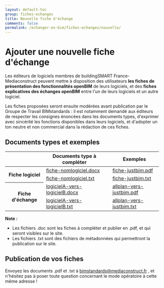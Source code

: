 ```yaml
---
layout: default-toc
group: fiches-echanges
title: Nouvelle fiche d'échange
comments: false
permalink: /echanger-en-bim/fiches-echanges/nouvelle/
---
```


# Ajouter une nouvelle fiche d'échange

Les éditeurs de logiciels membres de buildingSMART France-Mediaconstruct peuvent mettre à disposition des utilisateurs **les fiches de présentation des fonctionnalités openBIM** de leurs logiciels, et des **fiches explicatives des échanges openBIM** entre l'un de leurs logiciels et un autre logiciel.

Les fiches proposées seront ensuite modérées avant publication par le Groupe de Travail BIMstandards : il est notamment demandé aux éditeurs de respecter les consignes énoncées dans les documents types, d'exprimer avec sincérité les fonctions disponibles dans leurs logiciels, et d'adopter un ton neutre et non commercial dans la rédaction de ces fiches.

## Documents types et exemples

<table class="table">
  <thead>
    <tr>
      <th scope="col"></th>
      <th scope="col">Documents type à compléter</th>
      <th scope="col"></th>
      <th scope="col">Exemples</th>
    </tr>
  </thead>
  <tbody>
    <tr>
      <th rowspan="2">Fiche logiciel</th>
      <td scope="row"><a href="{{ site.url }}/download/fiche-nomlogiciel.docx" download="fiche-nomlogiciel.docx"><i class="fa fa-file-word-o" aria-hidden="true"></i> fiche-nomlogiciel.docx</a></td>
      <td><i class="fa fa-arrow-right" aria-hidden="true"></i></td>
      <td><a href="{{ site.url }}/download/fiche-justbim.pdf" download="fiche-justbim.pdf"><i class="fa fa-file-pdf-o" aria-hidden="true"></i> fiche-justbim.pdf</a></td>
    </tr>
    <tr>
      <td scope="row"><a href="{{ site.url }}/download/fiche-nomlogiciel.txt" download="fiche-nomlogiciel.txt"><i class="fa fa-file-text-o" aria-hidden="true"></i> fiche-nomlogiciel.txt</a></td>
      <td><i class="fa fa-arrow-right" aria-hidden="true"></i></td>
      <td><a href="{{ site.url }}/download/fiche-justbim.txt" download="fiche-justbim.txt"><i class="fa fa-file-text-o" aria-hidden="true"></i> fiche-justbim.txt</a></td>
    </tr>
    <tr>
      <th rowspan="2">Fiche d'échange</th>
      <td scope="row"><a href="{{ site.url }}/download/logicielA-vers-logicielB.docx" download="logicielA-vers-logicielB.docx"><i class="fa fa-file-word-o" aria-hidden="true"></i> logicielA-vers-logicielB.docx</a></td>
      <td><i class="fa fa-arrow-right" aria-hidden="true"></i></td>
      <td><a href="{{ site.url }}/download/allplan-vers-justbim.pdf" download="allplan-vers-justbim.pdf"><i class="fa fa-file-pdf-o" aria-hidden="true"></i> allplan-vers-justbim.pdf</a></td>
    </tr>
    <tr>
      <td scope="row"><a href="{{ site.url }}/download/logicielA-vers-logicielB.txt" download="logicielA-vers-logicielB.txt"><i class="fa fa-file-text-o" aria-hidden="true"></i> logicielA-vers-logicielB.txt</a></td>
      <td><i class="fa fa-arrow-right" aria-hidden="true"></i></td>
      <td><a href="{{ site.url }}/download/allplan-vers-justbim.txt" download="allplan-vers-justbim.txt"><i class="fa fa-file-text-o" aria-hidden="true"></i> allplan-vers-justbim.txt</a></td>
    </tr>
  </tbody>
</table>

**Note :**

* Les fichiers .doc sont les fiches à compléter et publier en .pdf, et qui seront visibles sur le site.
*	Les fichiers .txt sont des fichiers de métadonnées qui permettront la publication sur le site.

## Publication de vos fiches

Envoyez les documents .pdf et .txt à [bimstandards@mediaconstruct.fr](mailto:bimstandards@mediaconstruct.fr?Subject=Ajout%20fiche) , et n'hésitez pas à poser toute question concernant le mode opératoire à cette même adresse !
